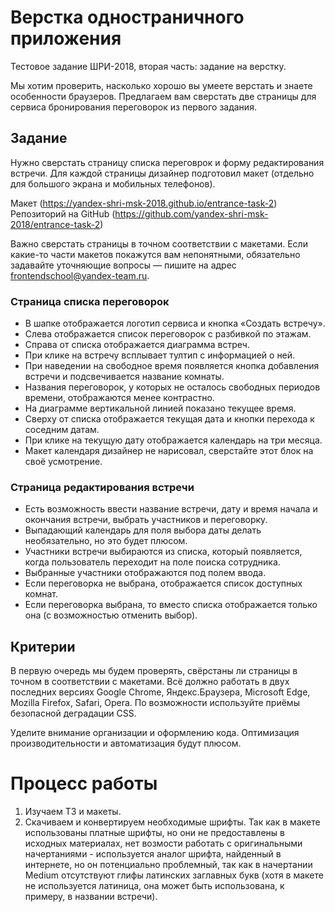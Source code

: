 # Верстка одностраничного приложения
Тестовое задание ШРИ-2018, вторая часть: задание на верстку.

Мы хотим проверить, насколько хорошо вы умеете верстать и знаете особенности браузеров. Предлагаем вам сверстать две страницы для сервиса бронирования переговорок из первого задания.

## Задание

Нужно сверстать страницу списка переговрок и форму редактирования встречи. Для каждой страницы дизайнер подготовил макет (отдельно для большого экрана и мобильных телефонов).

Макет (https://yandex-shri-msk-2018.github.io/entrance-task-2)
Репозиторий на GitHub (https://github.com/yandex-shri-msk-2018/entrance-task-2)

Важно сверстать страницы в точном соответствии с макетами. Если какие-то части макетов покажутся вам непонятными, обязательно задавайте уточняющие вопросы — пишите на адрес frontendschool@yandex-team.ru.

### Страница списка переговорок

* В шапке отображается логотип сервиса и кнопка «Создать встречу».
* Слева отображается список переговорок с разбивкой по этажам.
* Справа от списка отображается диаграмма встреч.
* При клике на встречу всплывает тултип с информацией о ней.
* При наведении на свободное время появляется кнопка добавления встречи и подсвечивается название комнаты.
* Названия переговорок, у которых не осталось свободных периодов времени, отображаются менее контрастно.
* На диаграмме вертикальной линией показано текущее время.
* Сверху от списка отображается текущая дата и кнопки перехода к соседним датам.
* При клике на текущую дату отображается календарь на три месяца.
* Макет календаря дизайнер не нарисовал, сверстайте этот блок на своё усмотрение.

### Страница редактирования встречи

* Есть возможность ввести название встречи, дату и время начала и окончания встречи, выбрать участников и переговорку.
* Выпадающий календарь для поля выбора даты делать необязательно, но это будет плюсом.
* Участники встречи выбираются из списка, который появляется, когда пользователь переходит на поле поиска сотрудника.
* Выбранные участники отображаются под полем ввода.
* Если переговорка не выбрана, отображается список доступных комнат.
* Если переговорка выбрана, то вместо списка отображается только она (с возможностью отменить выбор).

## Критерии

В первую очередь мы будем проверять, свёрстаны ли страницы в точном в соответствии с макетами.
Всё должно работать в двух последних версиях Google Chrome, Яндекс.Браузера, Microsoft Edge, Mozilla Firefox, Safari, Opera. По возможности используйте приёмы безопасной деградации CSS.

Уделите внимание организации и оформлению кода. Оптимизация производительности и автоматизация будут плюсом.


# Процесс работы

1. Изучаем ТЗ и макеты.
2. Скачиваем и конвертируем необходимые шрифты. Так как в макете использованы платные шрифты, но они не предоставлены в исходных материалах, нет возмости работать с оригинальными начертаниями - используется аналог шрифта, найденный в интернете, но он потенциально проблемный, так как в начертании Medium отсутствуют глифы латинских заглавных букв (хотя в макете не используется латиница, она может быть использована, к примеру, в названии встречи).
